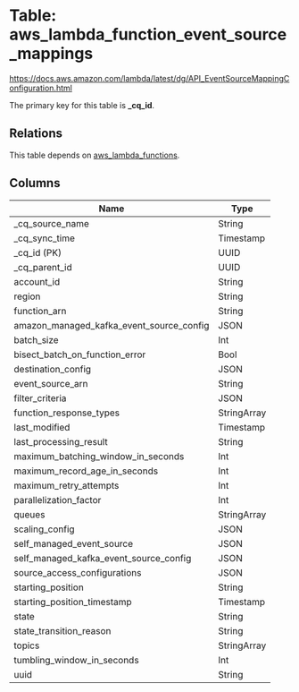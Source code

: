 # Table: aws_lambda_function_event_source_mappings

https://docs.aws.amazon.com/lambda/latest/dg/API_EventSourceMappingConfiguration.html

The primary key for this table is **_cq_id**.

## Relations
This table depends on [aws_lambda_functions](aws_lambda_functions.md).


## Columns
| Name          | Type          |
| ------------- | ------------- |
|_cq_source_name|String|
|_cq_sync_time|Timestamp|
|_cq_id (PK)|UUID|
|_cq_parent_id|UUID|
|account_id|String|
|region|String|
|function_arn|String|
|amazon_managed_kafka_event_source_config|JSON|
|batch_size|Int|
|bisect_batch_on_function_error|Bool|
|destination_config|JSON|
|event_source_arn|String|
|filter_criteria|JSON|
|function_response_types|StringArray|
|last_modified|Timestamp|
|last_processing_result|String|
|maximum_batching_window_in_seconds|Int|
|maximum_record_age_in_seconds|Int|
|maximum_retry_attempts|Int|
|parallelization_factor|Int|
|queues|StringArray|
|scaling_config|JSON|
|self_managed_event_source|JSON|
|self_managed_kafka_event_source_config|JSON|
|source_access_configurations|JSON|
|starting_position|String|
|starting_position_timestamp|Timestamp|
|state|String|
|state_transition_reason|String|
|topics|StringArray|
|tumbling_window_in_seconds|Int|
|uuid|String|